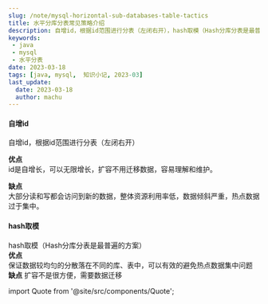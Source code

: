 ```yaml
---
slug: /note/mysql-horizontal-sub-databases-table-tactics
title: 水平分库分表常见策略介绍
description: 自增id，根据id范围进行分表（左闭右开），hash取模（Hash分库分表是最普遍的方案）  
keywords:
 - java
 - mysql
 - 水平分表
date: 2023-03-18
tags: [java, mysql,  知识小记, 2023-03]
last_update:
  date: 2023-03-18
  author: machu
---
```


#### 自增id

自增id，根据id范围进行分表（左闭右开）  

**优点**  
id是自增长，可以无限增长，扩容不用迁移数据，容易理解和维护。  

**缺点**   
大部分读和写都会访问到新的数据，整体资源利用率低，数据倾斜严重，热点数据过于集中。

#### hash取模

hash取模（Hash分库分表是最普遍的方案）  
**优点**  
保证数据较均匀的分散落在不同的库、表中，可以有效的避免热点数据集中问题  
**缺点**
扩容不是很方便，需要数据迁移



import Quote from '@site/src/components/Quote';

> <Quote></Quote>
